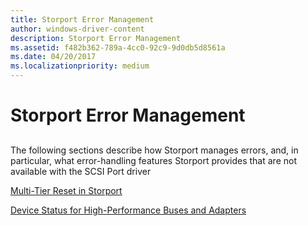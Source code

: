 ```yaml
---
title: Storport Error Management
author: windows-driver-content
description: Storport Error Management
ms.assetid: f482b362-789a-4cc0-92c9-9d0db5d8561a
ms.date: 04/20/2017
ms.localizationpriority: medium
---
```


# Storport Error Management


## <span id="ddk_storport_error_management_kg"></span><span id="DDK_STORPORT_ERROR_MANAGEMENT_KG"></span>


The following sections describe how Storport manages errors, and, in particular, what error-handling features Storport provides that are not available with the SCSI Port driver

[Multi-Tier Reset in Storport](multi-tier-reset-in-storport.md)

[Device Status for High-Performance Buses and Adapters](device-status-for-high-performance-buses-and-adapters.md)

 

 




